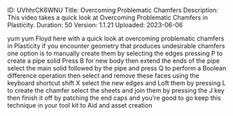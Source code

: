 ID: UVhhrCK6WNU
Title: Overcoming Problematic Chamfers
Description: This video takes a quick look at Overcoming Problematic Chamfers in Plasticity.
Duration: 50
Version: 1.1.21
Uploaded: 2023-06-06

yum yum Floyd here with a quick look at
overcoming problematic chamfers in Plasticity
if you encounter geometry
that produces undesirable chamfers one
option is to manually create them by
selecting the edges pressing P to create
a pipe solid Press B for new body then
extend the ends of the pipe select the
main solid followed by the pipe and
press Q to perform a Boolean difference
operation then select and remove these
faces using the keyboard shortcut shift
X select the new edges and Loft them by
pressing L to create the chamfer select
the sheets and join them by pressing the
J key then finish it off by patching the
end caps and you're good to go keep this
technique in your tool kit to Aid and
asset creation